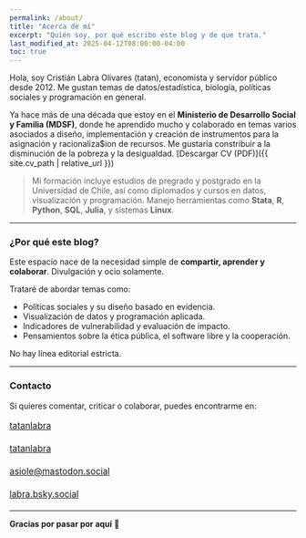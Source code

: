 ```yaml
---
permalink: /about/
title: "Acerca de mí"
excerpt: "Quién soy, por qué escribo este blog y de que trata."
last_modified_at: 2025-04-12T08:00:00-04:00
toc: true
---
```


Hola, soy Cristián Labra Olivares (tatan), economista y servidor público desde 2012. Me gustan temas de datos/estadística, biología, políticas sociales y programación en general.

Ya hace más de una década que estoy en el **Ministerio de Desarrollo Social y Familia (MDSF)**, donde he aprendido mucho y colaborado en temas varios asociados a diseño, implementación y creación de instrumentos para la asignación y racionaliza$ion de recursos. Me gustaría constribuir a la disminución de la pobreza y la desigualdad. [Descargar CV (PDF)]({{ site.cv_path | relative_url }})

>Mi formación incluye estudios de pregrado y postgrado en la Universidad de Chile, así como diplomados y cursos en datos, visualización y programación. Manejo herramientas como **Stata**, **R**, **Python**, **SQL**, **Julia**, y sistemas **Linux**.

---

### ¿Por qué este blog?

Este espacio nace de la necesidad simple de **compartir, aprender y colaborar**. Divulgación y ocio solamente.

Trataré de abordar temas como:

- Políticas sociales y su diseño basado en evidencia.
- Visualización de datos y programación aplicada.
- Indicadores de vulnerabilidad y evaluación de impacto.
- Pensamientos sobre la ética pública, el software libre y la cooperación.

No hay línea editorial estricta.

---

### Contacto

Si quieres comentar, criticar o colaborar, puedes encontrarme en:

<div class="contact-links" style="font-size: 1.1em; line-height: 1.6;"> 

<p><i class="fas fa-fw fa-envelope"></i><a href="mailto:tatanlabra@gmail.com">tatanlabra</a></p>

<p><i class="fab fa-fw fa-x-twitter"></i><a href="https://x.com/tatanlabra" target="_blank">tatanlabra</a></p>

<p><i class="fab fa-fw fa-mastodon"></i><a href="https://mastodon.social/@asiole" target="_blank">asiole@mastodon.social</a></p>

<p><i class="fas fa-brands fa-bluesky"></i> <strong></strong><a href="https://bsky.app/profile/labra.bsky.social" target="_blank">labra.bsky.social</a></p>

</div>

---

**Gracias por pasar por aquí** 🙌

